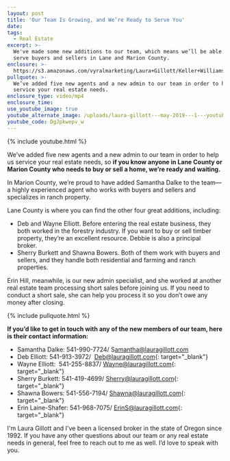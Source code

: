 ```yaml
---
layout: post
title: 'Our Team Is Growing, and We’re Ready to Serve You'
date:
tags:
  - Real Estate
excerpt: >-
  We've made some new additions to our team, which means we’ll be able to better
  serve buyers and sellers in Lane and Marion County.
enclosure: >-
  https://s3.amazonaws.com/vyralmarketing/Laura+Gillott/Keller+Williams+Mid-Willamette+_+Our+Team+Is+Growing%2C+and+Were+Ready+to+Serve+You.mp4
pullquote: >-
  We’ve added five new agents and a new admin to our team in order to help us
  service your real estate needs.
enclosure_type: video/mp4
enclosure_time:
use_youtube_image: true
youtube_alternate_image: /uploads/laura-gillott---may-2019---1---youtube.jpg
youtube_code: DgJpkwepv_w
---
```


{% include youtube.html %}

We’ve added five new agents and a new admin to our team in order to help us service your real estate needs, so **if you know anyone in Lane County or Marion County who needs to buy or sell a home, we’re ready and waiting.&nbsp;**

In Marion County, we’re proud to have added Samantha Dalke to the team—a highly experienced agent who works with buyers and sellers and specializes in ranch property.

Lane County is where you can find the other four great additions, including:

* Deb and Wayne Elliott. Before entering the real estate business, they both worked in the forestry industry. If you want to buy or sell timber property, they’re an excellent resource. Debbie is also a principal broker.&nbsp;
* Sherry Burkett and Shawna Bowers. Both of them work with buyers and sellers, and they handle both residential and farming and ranch properties.&nbsp;

Erin Hill, meanwhile, is our new admin specialist, and she worked at another real estate team processing short sales before joining us. If you need to conduct a short sale, she can help you process it so you don’t owe any money after closing.&nbsp;

{% include pullquote.html %}

**If you’d like to get in touch with any of the new members of our team, here is their contact information:**

* Samantha Dalke: 541-990-7724/ S[amantha@lauragillott.com](mailto:samantha@lauragillott.com)
* Deb Elliott: 541-913-3972/ &nbsp;[Deb@lauragillott.com](mailto:Deb@lauragillott.com){: target="_blank"}
* Wayne Elliott: &nbsp;541-255-8837/ [W](mailto:Wayne@lauragillott.com)[ayne@lauragillott.com](mailto:Wayne@lauragillott.com){: target="_blank"}
* Sherry Burkett: 541-419-4699/&nbsp;[Sherry@lauragillott.com](mailto:Sherry@lauragillott.com){: target="_blank"}
* Shawna Bowers: 541-556-7194/&nbsp;[Shawna@lauragillott.com](mailto:Shawna@lauragillott.com){: target="_blank"}
* Erin Laine-Shafer: 541-968-7075/&nbsp;[ErinS@lauragillott.com](mailto:ErinS@lauragillott.com){: target="_blank"}

I'm Laura Gillott and I've been a licensed broker in the state of Oregon since 1992. If you have any other questions about our team or any real estate needs in general, feel free to reach out to me as well. I’d love to speak with you.&nbsp;<br>&nbsp;
